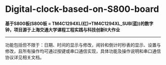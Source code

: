 # Digital-clock-based-on-S800-board
__基于S800板(S800板 = TM4C1294XL(红)+TM4C1294XL_SUB(蓝))的数字钟，项目源于上海交通大学课程工程实践与科技创新Ⅱ大作业__   
_______________
功能包括但不限于：日期、时间的显示与修改，闹铃和倒计时秒表的显示、设置与修改，且所有操作均可通过按键或串口通信实现，具体功能及操作说明和串口通信协议详见相关文档。   
